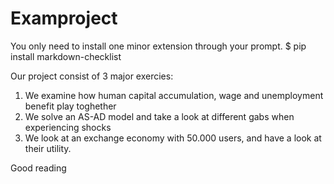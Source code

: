 # Examproject

You only need to install one minor extension through your prompt.
$ pip install markdown-checklist

Our project consist of 3 major exercies:
1) We examine how human capital accumulation, wage and unemployment benefit play toghether
2) We solve an AS-AD model and take a look at different gabs when experiencing shocks
3) We look at an exchange economy with 50.000 users, and have a look at their utility.

Good reading
